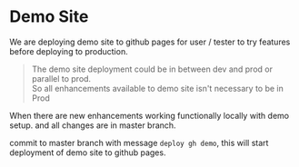 # Demo Site

We are deploying demo site to github pages for user / tester to try features before deploying to production.

> The demo site deployment could be in between dev and prod or parallel to prod.  
> So all enhancements available to demo site isn't necessary to be in Prod

When there are new enhancements working functionally locally with demo setup. and all changes are in master branch.

commit to master branch with message `deploy gh demo`, this will start deployment of demo site to github pages.
